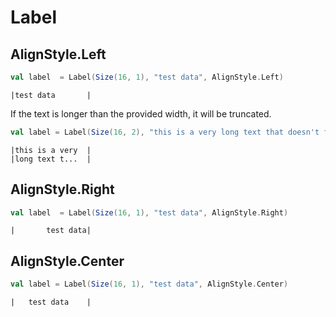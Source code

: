 # Label

## AlignStyle.Left

```scala
val label  = Label(Size(16, 1), "test data", AlignStyle.Left)
```

```text
|test data       |
```

If the text is longer than the provided width, it will be truncated.

```scala
val label = Label(Size(16, 2), "this is a very long text that doesn't fit in the provided area entirely", AlignStyle.Left)
```

```text
|this is a very  |
|long text t...  |
```

## AlignStyle.Right

```scala
val label  = Label(Size(16, 1), "test data", AlignStyle.Right)
```

```text
|       test data|
```

## AlignStyle.Center

```scala
val label = Label(Size(16, 1), "test data", AlignStyle.Center)
```

```text
|   test data    |
```
